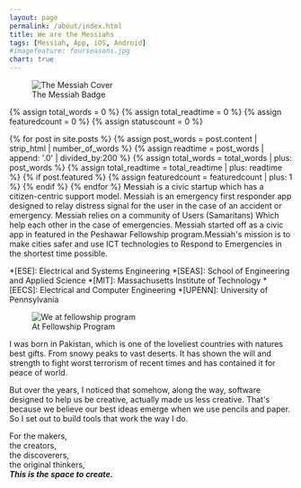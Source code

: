 ```yaml
---
layout: page
permalink: /about/index.html
title: We are the Messiahs
tags: [Messiah, App, iOS, Android]
#imagefeature: fourseasons.jpg
chart: true
---
```

<figure>
  <img src="{{ site.url }}/images/MessiahCover.jpg" alt="The Messiah Cover">
  <figcaption>The Messiah Badge</figcaption>
</figure>

{% assign total_words = 0 %}
{% assign total_readtime = 0 %}
{% assign featuredcount = 0 %}
{% assign statuscount = 0 %}

{% for post in site.posts %}
    {% assign post_words = post.content | strip_html | number_of_words %}
    {% assign readtime = post_words | append: '.0' | divided_by:200 %}
    {% assign total_words = total_words | plus: post_words %}
    {% assign total_readtime = total_readtime | plus: readtime %}
    {% if post.featured %}
    {% assign featuredcount = featuredcount | plus: 1 %}
    {% endif %}
{% endfor %}
Messiah is a civic startup which has a citizen-centric support model. Messiah is an emergency first responder app designed to relay distress signal for the user in the case of an accident or emergency. Messiah relies on a community of Users (Samaritans) Which help each other in the case of emergencies. Messiah started off as a civic app in featured in the Peshawar Fellowship program.Messiah's mission is to make cities safer and use ICT technologies to Respond to Emergencies in the shortest time possible.

*[ESE]: Electrical and Systems Engineering
*[SEAS]: School of Engineering and Applied Science
*[MIT]: Massachusetts Institute of Technology
*[EECS]: Electrical and Computer Engineering
*[UPENN]: University of Pennsylvania

<figure>
	<img src="{{ site.url }}/images/fellowship.jpg" alt="We at fellowship program">
	<figcaption>At Fellowship Program</figcaption>
</figure>

I was born in Pakistan, which is one of the loveliest countries with natures best gifts. From snowy peaks to vast deserts. It has shown the will and strength to fight worst terrorism of recent times and has contained it for peace of world.

But over the years, I noticed that somehow, along the way, software designed to help us be creative, actually made us less creative. That's because we believe our best ideas emerge when we use pencils and paper.
So I set out to build tools that work the way I do.


For
the makers,  
the creators,  
the discoverers,  
the original thinkers,  
***This is the space to create.***
